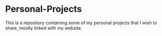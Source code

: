 # Personal-Projects
This is a repository containing some of my personal projects that I wish to share, mostly linked with my website.
